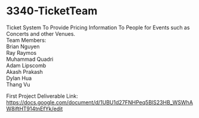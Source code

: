 # 3340-TicketTeam
Ticket System To Provide Pricing Information To People for Events such as Concerts and other Venues.  
Team Members:   
Brian Nguyen   
Ray Raymos  
Muhammad Quadri   
Adam Lipscomb  
Akash Prakash  
Dylan Hua   
Thang Vu   

First Project Deliverable Link:     
https://docs.google.com/document/d/1UBU1d27FNHPeq5BlS23HB_WSWhAW8iftHT914tnEfYk/edit
